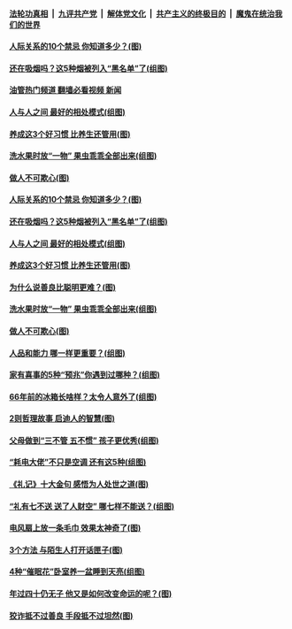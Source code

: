 ####  [法轮功真相](../../../../basic/blob/master/README.md?t=08192201) &nbsp;|&nbsp; [九评共产党](../../../../9ping.md/blob/master/README.md?t=08192201) &nbsp;|&nbsp; [解体党文化](../../../../jtdwh.md/blob/master/README.md?t=08192201)  &nbsp;|&nbsp; [共产主义的终极目的](../../../../gczydzjmd.md/blob/master/README.md?t=08192201) &nbsp;|&nbsp; [魔鬼在统治我们的世界](../../../../mgztzwmdsj.md/blob/master/README.md?t=08192201) 

#### [人际关系的10个禁忌 你知道多少？(图)](../pages/p8/1014666.md?t=08192201) 

#### [还在吸烟吗？这5种烟被列入“黑名单”了(组图)](../pages/p8/1013900.md?t=08192201) 

#### [油管热门频道 翻墙必看视频 新闻](http://45.76.130.85:81/youtube.html?08192201)

#### [人与人之间 最好的相处模式(组图)](../pages/p8/1014595.md?t=08192201) 

#### [养成这3个好习惯 比养生还管用(图)](../pages/p8/1014587.md?t=08192201) 

#### [洗水果时放“一物” 果虫乖乖全部出来(组图)](../pages/p8/1013967.md?t=08192201) 

#### [做人不可欺心(图)](../pages/p8/1014125.md?t=08192201) 

#### [人际关系的10个禁忌 你知道多少？(图)](../pages/p8/1014666.md?t=08192201) 

#### [还在吸烟吗？这5种烟被列入“黑名单”了(组图)](../pages/p8/1013900.md?t=08192201) 

#### [人与人之间 最好的相处模式(组图)](../pages/p8/1014595.md?t=08192201) 

#### [养成这3个好习惯 比养生还管用(图)](../pages/p8/1014587.md?t=08192201) 

#### [为什么说善良比聪明更难？(图)](../pages/p8/1014124.md?t=08192201) 

#### [洗水果时放“一物” 果虫乖乖全部出来(组图)](../pages/p8/1013967.md?t=08192201) 

#### [做人不可欺心(图)](../pages/p8/1014125.md?t=08192201) 

#### [人品和能力 哪一样更重要？(组图)](../pages/p8/1014497.md?t=08192201) 

#### [家有喜事的5种“预兆”你遇到过哪种？(组图)](../pages/p8/1013968.md?t=08192201) 

#### [66年前的冰箱长啥样？太令人意外了(组图)](../pages/p8/1014243.md?t=08192201) 

#### [2则哲理故事 启迪人的智慧(图)](../pages/p8/1014116.md?t=08192201) 

#### [父母做到“三不管 五不惯” 孩子更优秀(组图)](../pages/p8/1010933.md?t=08192201) 

#### [“耗电大佬”不只是空调 还有这5种(组图)](../pages/p8/1013775.md?t=08192201) 

#### [《礼记》十大金句 感悟为人处世之道(图)](../pages/p8/1014330.md?t=08192201) 

#### [“礼有七不送 送了人财空” 哪七样不能送？(组图)](../pages/p8/1014283.md?t=08192201) 

#### [电风扇上放一条毛巾 效果太神奇了(图)](../pages/p8/1014290.md?t=08192201) 

#### [3个方法 与陌生人打开话匣子(图)](../pages/p8/1014288.md?t=08192201) 

#### [4种“催眠花”卧室养一盆睡到天亮(组图)](../pages/p8/1012499.md?t=08192201) 

#### [年过四十仍无子 他又是如何改变命运的呢？(图)](../pages/p8/1014118.md?t=08192201) 

#### [狡诈抵不过善良&nbsp;手段抵不过坦然(图)](../pages/p8/1013930.md?t=08192201) 

<img src='http://gfw-breaker.win/goodnews/indexes/p8.md' width='0px' height='0px'/>

